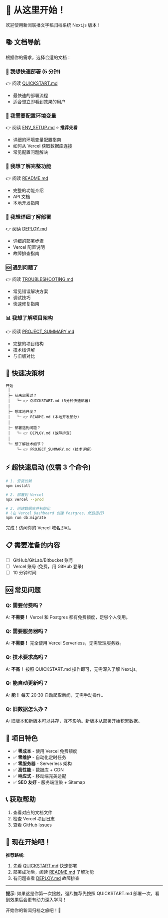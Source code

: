 # 🚀 从这里开始！

欢迎使用新闻联播文字稿归档系统 Next.js 版本！

## 📚 文档导航

根据你的需求，选择合适的文档：

### 🏃 我想快速部署 (5 分钟)
👉 阅读 [QUICKSTART.md](./QUICKSTART.md)
- 最快速的部署流程
- 适合想立即看到效果的用户

### 🔧 我需要配置环境变量
👉 阅读 [ENV_SETUP.md](./ENV_SETUP.md) ⭐ **推荐先看**
- 详细的环境变量配置指南
- 如何从 Vercel 获取数据库连接
- 常见配置问题解决

### 📖 我想了解完整功能
👉 阅读 [README.md](./README.md)
- 完整的功能介绍
- API 文档
- 本地开发指南

### 🚀 我想详细了解部署
👉 阅读 [DEPLOY.md](./DEPLOY.md)
- 详细的部署步骤
- Vercel 配置说明
- 故障排查指南

### 🆘 遇到问题了
👉 阅读 [TROUBLESHOOTING.md](./TROUBLESHOOTING.md)
- 常见错误解决方案
- 调试技巧
- 快速修复指南

### 📊 我想了解项目架构
👉 阅读 [PROJECT_SUMMARY.md](./PROJECT_SUMMARY.md)
- 完整的项目结构
- 技术栈详解
- 与旧版对比

## 🎯 快速决策树

```
开始
 │
 ├─ 从未部署过？
 │   └─ 👉 QUICKSTART.md (5分钟快速部署)
 │
 ├─ 想本地开发？
 │   └─ 👉 README.md (本地开发部分)
 │
 ├─ 部署遇到问题？
 │   └─ 👉 DEPLOY.md (故障排查)
 │
 └─ 想了解技术细节？
     └─ 👉 PROJECT_SUMMARY.md (技术详解)
```

## ⚡ 超快速启动 (仅需 3 个命令)

```bash
# 1. 安装依赖
npm install

# 2. 部署到 Vercel
npx vercel --prod

# 3. 创建数据库并初始化
# (在 Vercel Dashboard 创建 Postgres，然后运行)
npm run db:migrate
```

完成！访问你的 Vercel 域名即可。

## 📋 需要准备的内容

- [ ] GitHub/GitLab/Bitbucket 账号
- [ ] Vercel 账号 (免费，用 GitHub 登录)
- [ ] 10 分钟时间

## 🆘 常见问题

### Q: 需要付费吗？
A: **不需要！** Vercel 和 Postgres 都有免费额度，足够个人使用。

### Q: 需要服务器吗？
A: **不需要！** 完全使用 Vercel Serverless，无需管理服务器。

### Q: 技术要求高吗？
A: **不高！** 按照 QUICKSTART.md 操作即可，无需深入了解 Next.js。

### Q: 能自动更新吗？
A: **能！** 每天 20:30 自动爬取新闻，无需手动操作。

### Q: 旧数据怎么办？
A: 旧版本和新版本可以共存，互不影响。新版本从部署开始积累数据。

## 🎁 项目特色

- ✅ **零成本** - 使用 Vercel 免费额度
- ✅ **零维护** - 自动化定时任务
- ✅ **零服务器** - Serverless 架构
- ✅ **高性能** - 数据库 + CDN
- ✅ **响应式** - 移动端完美适配
- ✅ **SEO 友好** - 服务端渲染 + Sitemap

## 📞 获取帮助

1. 查看对应的文档文件
2. 检查 Vercel 项目日志
3. 查看 GitHub Issues

## 🎉 现在开始吧！

**推荐路线**:
1. 先看 [QUICKSTART.md](./QUICKSTART.md) 快速部署
2. 部署成功后，阅读 [README.md](./README.md) 了解功能
3. 有问题查看 [DEPLOY.md](./DEPLOY.md) 故障排查

---

**提示**: 如果这是你第一次接触，强烈推荐先按照 QUICKSTART.md 部署一次，看到效果后会更有动力深入学习！

开始你的新闻归档之旅吧！🚀

